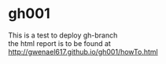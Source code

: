 # gh001
This is a test to deploy gh-branch  
the html report is to be found at http://gwenael617.github.io/gh001/howTo.html  
